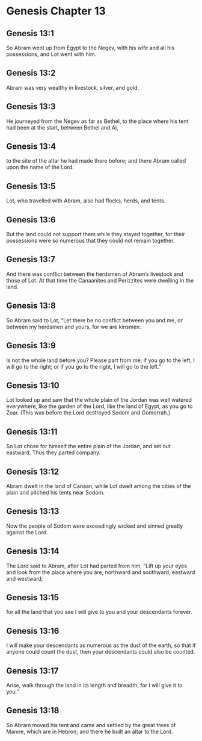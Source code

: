 # Genesis Chapter 13

## Genesis 13:1
So Abram went up from Egypt to the Negev, with his wife and all his possessions, and Lot went with him.

## Genesis 13:2
Abram was very wealthy in livestock, silver, and gold.

## Genesis 13:3
He journeyed from the Negev as far as Bethel, to the place where his tent had been at the start, between Bethel and Ai,

## Genesis 13:4
to the site of the altar he had made there before; and there Abram called upon the name of the Lord.

## Genesis 13:5
Lot, who travelled with Abram, also had flocks, herds, and tents.

## Genesis 13:6
But the land could not support them while they stayed together, for their possessions were so numerous that they could not remain together.

## Genesis 13:7
And there was conflict between the herdsmen of Abram’s livestock and those of Lot. At that time the Canaanites and Perizzites were dwelling in the land.

## Genesis 13:8
So Abram said to Lot, “Let there be no conflict between you and me, or between my herdsmen and yours, for we are kinsmen.

## Genesis 13:9
Is not the whole land before you? Please part from me; if you go to the left, I will go to the right; or if you go to the right, I will go to the left.”

## Genesis 13:10
Lot looked up and saw that the whole plain of the Jordan was well watered everywhere, like the garden of the Lord, like the land of Egypt, as you go to Zoar. (This was before the Lord destroyed Sodom and Gomorrah.)

## Genesis 13:11
So Lot chose for himself the entire plain of the Jordan, and set out eastward. Thus they parted company.

## Genesis 13:12
Abram dwelt in the land of Canaan, while Lot dwelt among the cities of the plain and pitched his tents near Sodom.

## Genesis 13:13
Now the people of Sodom were exceedingly wicked and sinned greatly against the Lord.

## Genesis 13:14
The Lord said to Abram, after Lot had parted from him, “Lift up your eyes and look from the place where you are, northward and southward, eastward and westward;

## Genesis 13:15
for all the land that you see I will give to you and your descendants forever.

## Genesis 13:16
I will make your descendants as numerous as the dust of the earth, so that if anyone could count the dust, then your descendants could also be counted.

## Genesis 13:17
Arise, walk through the land in its length and breadth, for I will give it to you.”

## Genesis 13:18
So Abram moved his tent and came and settled by the great trees of Mamre, which are in Hebron; and there he built an altar to the Lord.
